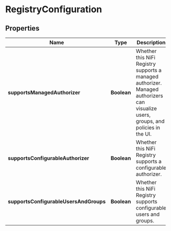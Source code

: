 # RegistryConfiguration

## Properties
Name | Type | Description | Notes
------------ | ------------- | ------------- | -------------
**supportsManagedAuthorizer** | **Boolean** | Whether this NiFi Registry supports a managed authorizer. Managed authorizers can visualize users, groups, and policies in the UI. |  [optional]
**supportsConfigurableAuthorizer** | **Boolean** | Whether this NiFi Registry supports a configurable authorizer. |  [optional]
**supportsConfigurableUsersAndGroups** | **Boolean** | Whether this NiFi Registry supports configurable users and groups. |  [optional]
